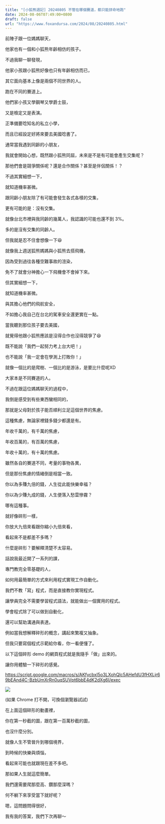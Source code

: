 ```yaml
---
title: "[小狐熊週記] 20240805 不管在哪個賽道，都只能拼命地跑"
date: 2024-08-06T07:49:00+0800
draft: false
url: "https://www.foxandursa.com/2024/08/20240805.html"
---
```


前陣子跟一位媽媽聊天，

他家也有一個和小狐熊年齡相仿的孩子。




不過我聊一聊發現，

他家小孩跟小狐熊好像也只有年齡相仿而已，

其它面向基本上像是兩個不同世界的人。

跑在不同的賽道上。




他們家小孩又學鋼琴又學爵士鼓，

又是檢定又是表演。

正準備要唸知名的私立小學，

而且已經設定好將來要去美國唸書了。




通常當我遇到同齡的小朋友，

我就會開始心想，既然跟小狐熊同屆，未來是不是有可能會產生交集呢？

那他們會是競爭關係呢？還是合作關係？甚至是伴侶關係！？




不過其實細想一下，

就知道機率甚微。




跟同齡小朋友除了有可能會發生各式各樣的交集，

更有可能的是：沒有交集。




就像台北市裡與我同齡的幾萬人，我認識的可能也還不到 3%。

多的是沒有交集的同齡人。




但我就是忍不住會想像一下😆




就像我上週送狐熊媽媽與小狐熊去搭飛機，

因為受到過往各種空難事故的渲染，

免不了就會分神擔心一下飛機會不會掉下來。




但其實細想一下，

就知道機率甚微。




與其擔心他們的飛航安全，

不如擔心我自己在台北的駕車安全還更實在一點。




當我聽到那位孩子要去美國，

就覺得他跟小狐熊應該是沒得合作也沒得競爭了😆




既不能說「我們一起努力考上台大吧！」

也不能說「我一定會在學測上打敗你！」




就像一個比的是爬樹、一個比的是游泳，是要比什麼呢XD

大家本是不同賽道的人。




不過在跟這位媽媽聊天的過程中，

我倒是感受到有些東西蠻相同的，

那就是父母對於孩子能否順利立足這個世界的焦慮。




這種焦慮，無論家裡錢多錢少都還是有。




年收千萬的，有千萬的焦慮，

年收百萬的，有百萬的焦慮，

年收十萬的，有十萬的焦慮。




雖然各自的賽道不同，考量的事物各異，

但是那份焦慮的情緒倒是相當一致。




你以為多賺九倍的錢，人生從此能快樂幸福？

你以為少賺九成的錢，人生便落入愁雲慘霧？




哪有這種事。




就好像碎形一樣，

你放大九倍來看跟你縮小九倍來看，

看起來不是都差不多嗎？




什麼是碎形？要解釋清楚不太容易。




話說我最近開了一系列的課，

專門教完全零基礎的人，

如何用最簡單的方式來利用程式實現工作自動化。




我們不教「寫」程式，而是直接教你實現程式。

讓學員完全不需要學習程式語法，就能做出一個實用的程式。




學會程式除了可以做到自動化，

還可以幫助溝通與表達。




例如當我想解釋碎形的概念，講起來繁複又抽象。

但我只要寫個程式示範給你看，你一看便懂了。




以下這個碎形 demo 的網頁程式就是我隨手「做」出來的。

讓你用體驗一下碎形的感覺。

https://script.google.com/macros/s/AKfycbxI5o3LXohQlc5AHefdU3fHXLjr69bEAnd4C-BzbUmXrRn0uqSUVpt6bbE4dK2dXg6I/exec



![]($https://blogger.googleusercontent.com/img/a/AVvXsEgQF3X8p-_PEtOyZwo80XNnJKiYjK1-A6Ciy1E0NHkFwhNRvaGsUo8DawvbQ5lj29oNiPFGDlS9_K2ZFleDZZ8iAMZ_Hs12iM8MUQOeMdnhTkf8D_a_2r9FwwV6udisefJvbnSR68Gz9S19WhvkWSQ_XEjclZpyWJDNBipuN1QFH4iL7OFTGmDAd0YLd40)



(如果 Chrome 打不開，可換個瀏覽器試試)




在上面這個碎形的動畫裡，

你在第一秒截的圖，跟在第一百萬秒截的圖，

也沒什麼分別。




就像人生不管晉升到哪個境界，

到時候的快樂與煩惱，

看起來可能也就跟現在差不多吧。




那如果人生就這麼簡單。

我們還需要爬那麼高、鑽那麼深嗎？

何不躺下來享受當下就好呢？




嗯，這問題問得很好，

我有我的答案，我們下次再聊～


